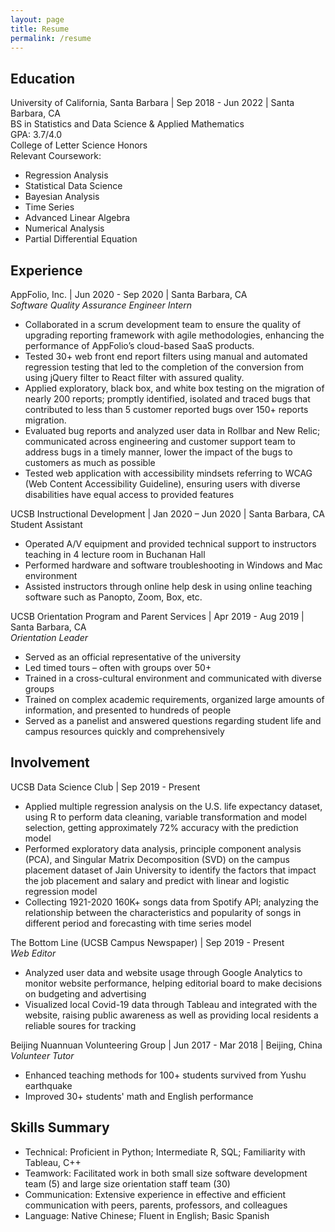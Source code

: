 ```yaml
---
layout: page
title: Resume
permalink: /resume
---
```


## Education
University of California, Santa Barbara  | Sep 2018 - Jun 2022 | Santa Barbara, CA   
BS in Statistics and Data Science & Applied Mathematics  
GPA: 3.7/4.0  
College of Letter Science Honors  
Relevant Coursework: 
-  Regression Analysis
-  Statistical Data Science
-  Bayesian Analysis
- Time Series
-  Advanced Linear Algebra
- Numerical Analysis
- Partial Differential Equation

## Experience

AppFolio, Inc. | Jun 2020 - Sep 2020 | Santa Barbara, CA  
*Software Quality Assurance Engineer Intern* 

- Collaborated in a scrum development team to ensure the quality of upgrading reporting framework with agile methodologies, enhancing the performance of AppFolio’s cloud-based SaaS products. 
- Tested 30+ web front end report filters using manual and automated regression testing that led to the completion of the conversion from using jQuery filter to React filter with assured quality. 
- Applied exploratory, black box, and white box testing on the migration of nearly 200 reports; promptly identified, isolated and traced bugs that contributed to less than 5 customer reported bugs over 150+ reports migration. 
- Evaluated bug reports and analyzed user data in Rollbar and New Relic; communicated across engineering and customer support team to address bugs in a timely manner, lower the impact of the bugs to customers as much as possible
- Tested web application with accessibility mindsets referring to WCAG (Web Content Accessibility Guideline), ensuring users with diverse disabilities have equal access to provided features

UCSB Instructional Development | Jan 2020 – Jun 2020 | Santa Barbara, CA  
Student Assistant

* Operated A/V equipment and provided technical support to instructors teaching in 4 lecture room in Buchanan Hall
* Performed hardware and software troubleshooting in Windows and Mac environment
* Assisted instructors through online help desk in using online teaching software such as Panopto, Zoom, Box, etc.

UCSB Orientation Program and Parent Services | Apr 2019 - Aug 2019 | Santa Barbara, CA  
*Orientation Leader*

- Served as an official representative of the university
- Led timed tours – often with groups over 50+
- Trained in a cross-cultural environment and communicated with diverse groups
- Trained on complex academic requirements, organized large amounts of information, and presented to hundreds of people
- Served as a panelist and answered questions regarding student life and campus resources quickly and comprehensively

## Involvement 
UCSB Data Science Club | Sep 2019 - Present  

- Applied multiple regression analysis on the U.S. life expectancy dataset, using R to perform data cleaning, variable transformation and model selection, getting approximately 72% accuracy with the prediction model
- Performed exploratory data analysis, principle component analysis (PCA), and Singular Matrix Decomposition (SVD) on the campus placement dataset of Jain University to identify the factors that impact the job placement and salary and predict with linear and logistic regression model
- Collecting 1921-2020 160K+ songs data from Spotify API; analyzing the relationship between the characteristics and popularity of songs in different period and forecasting with time series model

The Bottom Line (UCSB Campus Newspaper) | Sep 2019 - Present  
*Web Editor*

- Analyzed user data and website usage through Google Analytics to monitor website performance, helping editorial board to make decisions on budgeting and advertising
- Visualized local Covid-19 data through Tableau and integrated with the website, raising public awareness as well as providing local residents a reliable soures for tracking

Beijing Nuannuan Volunteering Group | Jun 2017 - Mar 2018 | Beijing, China  
*Volunteer Tutor*

- Enhanced teaching methods for 100+ students survived from Yushu earthquake
- Improved 30+ students' math and English performance

## Skills Summary
- Technical: Proficient in Python; Intermediate R, SQL; Familiarity with Tableau, C++  
- Teamwork: Facilitated work in both small size software development team (5) and large size orientation staff team (30)
- Communication: Extensive experience in effective and efficient communication with peers, parents, professors, and colleagues
- Language: Native Chinese; Fluent in English; Basic Spanish
